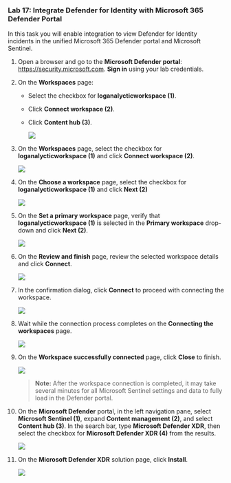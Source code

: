 ### Lab 17: Integrate Defender for Identity with Microsoft 365 Defender Portal

In this task you will enable integration to view Defender for Identity incidents in the unified Microsoft 365 Defender portal and Microsoft Sentinel.

1. Open a browser and go to the **Microsoft Defender portal**: https://security.microsoft.com. **Sign in** using your lab credentials.

1. On the **Workspaces** page:
      - Select the checkbox for **loganalycticworkspace (1)**.
      - Click **Connect workspace (2)**.
      - Click **Content hub (3)**.

        ![](./media/t3_g_e1_22.png)

1. On the **Workspaces** page, select the checkbox for **loganalycticworkspace (1)** and click **Connect workspace (2)**.

      ![](./media/t3_g_e1_23.png)

1. On the **Choose a workspace** page, select the checkbox for **loganalycticworkspace (1)** and click **Next (2)**

      ![](./media/t3_g_e1_24.png)

1. On the **Set a primary workspace** page, verify that **loganalycticworkspace (1)** is selected in the **Primary workspace** drop-down and click **Next (2)**.

      ![](./media/t3_g_e1_25.png)

1. On the **Review and finish** page, review the selected workspace details and click **Connect**.

      ![](./media/t3_g_e1_26.png)

1. In the confirmation dialog, click **Connect** to proceed with connecting the workspace.

      ![](./media/t3_g_e1_27.png)

1. Wait while the connection process completes on the **Connecting the workspaces** page.

      ![](./media/t3_g_e1_28.png)

1. On the **Workspace successfully connected** page, click **Close** to finish.

      ![](./media/t3_g_e1_29.png)

      > **Note:** After the workspace connection is completed, it may take several minutes for all Microsoft Sentinel settings and data to fully load in the Defender portal.

1. On the **Microsoft Defender** portal, in the left navigation pane, select **Microsoft Sentinel (1)**, expand **Content management (2)**, and select **Content hub (3)**. In the search bar, type **Microsoft Defender XDR**, then select the checkbox for **Microsoft Defender XDR (4)** from the results.

      ![](./media/cor_r_g_1.png)

1. On the **Microsoft Defender XDR** solution page, click **Install**.

      ![](./media/cor_r_g_2.png)